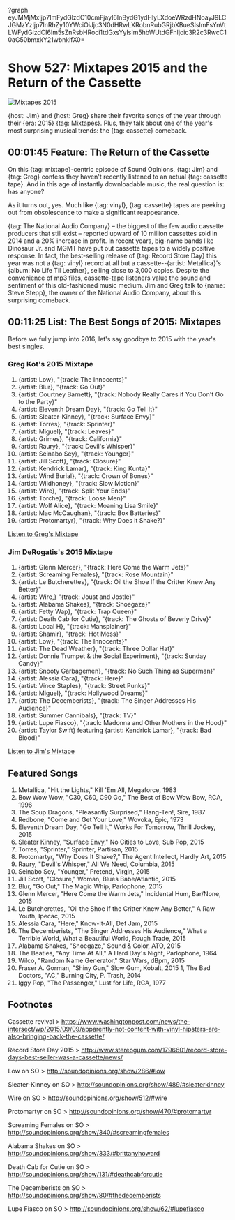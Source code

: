 ?graph eyJMMjMxIjp7ImFydGlzdC10cmFjayI6InBydG1ydHlyLXdoeWRzdHNoayJ9LCJGMzYzIjp7InRhZy10YWciOiJjc3N0dHRwLXRobnRubGRjbXBueSIsImFsYnVtLWFydGlzdCI6Im5sZnRsbHRoci1tdGxsYyIsIm5hbWUtdGFnIjoic3R2c3RwcC10aG50bmxkY21wbnkifX0=

# Show 527: Mixtapes 2015 and the Return of the Cassette 

![Mixtapes 2015](http://sound-images.s3.amazonaws.com/images/2016/2015mixtapes_web.jpg)

{host: Jim} and {host: Greg} share their favorite songs of the year through their {era: 2015} {tag: Mixtapes}. Plus, they talk about one of the year's most surprising musical trends: the {tag: cassette} comeback.

## 00:01:45 Feature: The Return of the Cassette
On this {tag: mixtape}-centric episode of Sound Opinions, {tag: Jim} and {tag: Greg} confess they haven't recently listened to an actual {tag: cassette tape}. And in this age of instantly downloadable music, the real question is: has anyone? 

As it turns out, yes.  Much like {tag: vinyl}, {tag: cassette} tapes are peeking out from obsolescence to make a significant reappearance.

{tag: The National Audio Company} – the biggest of the few audio cassette producers that still exist – reported upward of 10 million cassettes sold in 2014 and a 20% increase in profit. In recent years, big-name bands like Dinosaur Jr. and MGMT have put out cassette tapes to a widely positive response. In fact, the best-selling release of {tag: Record Store Day} this year was not a {tag: vinyl} record at all but a cassette--{artist: Metallica}'s {album: No Life Til Leather}, selling close to 3,000 copies. Despite the convenience of mp3 files, cassette-tape listeners value the sound and sentiment of this old-fashioned music medium. Jim and Greg talk to {name: Steve Stepp}, the owner of the National Audio Company, about this surprising comeback. 

## 00:11:25 List: The Best Songs of 2015: Mixtapes
Before we fully jump into 2016, let's say goodbye to 2015 with the year's best singles. 

### Greg Kot's 2015 Mixtape

1. {artist: Low}, "{track: The Innocents}"
2. {artist: Blur}, "{track: Go Out}"
3. {artist: Courtney Barnett}, "{track: Nobody Really Cares if You Don't Go to the Party}" 
4. {artist: Eleventh Dream Day}, "{track: Go Tell It}"
5. {artist: Sleater-Kinney}, "{track: Surface Envy}"
6. {artist: Torres}, "{track: Sprinter}"
7. {artist: Miguel}, "{track: Leaves}"
8. {artist: Grimes}, "{track: California}"
9. {artist: Raury}, "{track: Devil's Whisper}"
10. {artist: Seinabo Sey}, "{track: Younger}"
11. {artist: Jill Scott}, "{track: Closure}"
12. {artist: Kendrick Lamar}, "{track: King Kunta}"
13. {artist: Wind Burial}, "{track: Crown of Bones}"
14. {artist: Wildhoney}, "{track: Slow Motion}"
15. {artist: Wire}, "{track: Split Your Ends}"
16. {artist: Torche}, "{track: Loose Men}"
17. {artist: Wolf Alice}, "{track: Moaning Lisa Smile}"
18. {artist: Mac McCaughan}, "{track: Box Batteries}"
19. {artist: Protomartyr}, "{track: Why Does it Shake?}"

[Listen to Greg's Mixtape](https://open.spotify.com/user/soundopinions/playlist/23iX4j235hLn3gua9MkPik)


### Jim DeRogatis's 2015 Mixtape

1. {artist: Glenn Mercer}, "{track: Here Come the Warm Jets}" 
2. {artist: Screaming Females}, "{track: Rose Mountain}" 
3. {artist: Le Butcherettes}, "{track: Oil the Shoe If the Critter Knew Any Better}" 
4. {artist: Wire,} "{track: Joust and Jostle}" 
5. {artist: Alabama Shakes}, "{track: Shoegaze}" 
6. {artist: Fetty Wap}, "{track: Trap Queen}" 
7. {artist: Death Cab for Cutie}, "{track: The Ghosts of Beverly Drive}" 
8. {artist: Local H}, "{track: Mansplainer}"
9. {artist: Shamir}, "{track: Hot Mess}" 
10. {artist: Low}, "{track: The Innocents}" 
11. {artist: The Dead Weather}, "{track: Three Dollar Hat}" 
12. {artist: Donnie Trumpet & the Social Experiment}, "{track: Sunday Candy}" 
13. {artist: Snooty Garbagemen}, "{track: No Such Thing as Superman}"
14. {artist: Alessia Cara}, "{track: Here}" 
15. {artist: Vince Staples}, "{track: Street Punks}" 
16. {artist: Miguel}, "{track: Hollywood Dreams}" 
17. {artist: The Decemberists}, "{track: The Singer Addresses His Audience}" 
18. {artist: Summer Cannibals}, "{track: TV}" 
19. {artist: Lupe Fiasco}, "{track: Madonna and Other Mothers in the Hood}" 
20. {artist: Taylor Swift} featuring {artist: Kendrick Lamar}, "{track: Bad Blood}"

[Listen to Jim's Mixtape](https://open.spotify.com/user/soundopinions/playlist/1bqpVGtbAivZCCja4uWpQr) 



## Featured Songs
    
1. Metallica, "Hit the Lights," Kill 'Em All, Megaforce, 1983 
1. Bow Wow Wow, "C30, C60, C90 Go," The Best of Bow Wow Bow, RCA, 1996 
1. The Soup Dragons, "Pleasantly Surprised," Hang-Ten!, Sire, 1987 
1. Redbone, "Come and Get Your Love," Wovoka, Epic, 1973 
1. Eleventh Dream Day, "Go Tell It," Works For Tomorrow, Thrill Jockey, 2015 
1. Sleater Kinney, "Surface Envy," No Cities to Love, Sub Pop, 2015 
1. Torres, "Sprinter," Sprinter, Partisan, 2015 
1. Protomartyr, "Why Does It Shake?," The Agent Intellect, Hardly Art, 2015 
1. Raury, "Devil's Whisper," All We Need, Columbia, 2015 
1. Seinabo Sey, "Younger," Pretend, Virgin, 2015 
1. Jill Scott, "Closure," Woman, Blues Babe/Atlantic, 2015 
1. Blur, "Go Out," The Magic Whip, Parlophone, 2015
1. Glenn Mercer, "Here Come the Warm Jets," Incidental Hum, Bar/None, 2015
1. Le Butcherettes, "Oil the Shoe If the Critter Knew Any Better," A Raw Youth, Ipecac, 2015 
1. Alessia Cara, "Here," Know-It-All, Def Jam, 2015 
1. The Decemberists, "The Singer Addresses His Audience," What a Terrible World, What a Beautiful World, Rough Trade, 2015 
1. Alabama Shakes, "Shoegaze," Sound & Color, ATO, 2015 
1. The Beatles, "Any Time At All," A Hard Day's Night, Parlophone, 1964 
1. Wilco, "Random Name Generator," Star Wars, dBpm, 2015 
1. Fraser A. Gorman, "Shiny Gun," Slow Gum, Kobalt, 2015 
1, The Bad Doctors, "AC," Burning City, P. Trash, 2014 
1. Iggy Pop, "The Passenger," Lust for Life, RCA, 1977 

## Footnotes

Cassette revival > https://www.washingtonpost.com/news/the-intersect/wp/2015/09/09/apparently-not-content-with-vinyl-hipsters-are-also-bringing-back-the-cassette/

Record Store Day 2015 > http://www.stereogum.com/1796601/record-store-days-best-seller-was-a-cassette/news/

Low on SO > http://soundopinions.org/show/286/#low

Sleater-Kinney on SO > http://soundopinions.org/show/489/#sleaterkinney

Wire on SO > http://soundopinions.org/show/512/#wire

Protomartyr on SO > http://soundopinions.org/show/470/#protomartyr

Screaming Females on SO > http://soundopinions.org/show/340/#screamingfemales

Alabama Shakes on SO > http://soundopinions.org/show/333/#brittanyhoward

Death Cab for Cutie on SO > http://soundopinions.org/show/131/#deathcabforcutie

The Decemberists on SO > http://soundopinions.org/show/80/#thedecemberists

Lupe Fiasco on SO > http://soundopinions.org/show/62/#lupefiasco